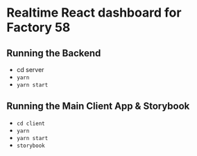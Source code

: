 # Realtime React dashboard for Factory 58

## Running the Backend
- cd server
- `yarn`
- `yarn start`

## Running the Main Client App & Storybook
- `cd client`
- `yarn`
- `yarn start` 
- `storybook` 
